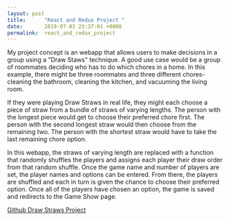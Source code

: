```yaml
---
layout: post
title:      "React and Redux Project "
date:       2019-07-03 23:37:01 +0000
permalink:  react_and_redux_project
---
```



My project concept is an webapp that allows users to make decisions in a group using a "Draw Staws" technique. A good use case would be a group of roommates deciding who has to do which chores in a home. In this example, there might be three roommates and three different chores- cleaning the bathroom, cleaning the kitchen, and vacuuming the living room. 

If they were playing Draw Straws in real life, they might each choose a piece of straw from a bundle of straws of varying lengths. The person with the longest piece would get to choose their preferred chore first. The person with the second longest straw would then choose from the remaining two. The person with the shortest straw would have to take the last remaining chore option. 

In this webapp, the straws of varying length are replaced with a function that randomly shuffles the players and assigns each player their draw order from that random shuffle. Once the game name and number of players are set, the player names and options can be entered. From there, the players are shuffled and each in turn is given the chance to choose their preferred option. Once all of the players have chosen an option, the game is saved and redirects to the Game Show page. 

[Github Draw Straws Project](https://github.com/abourke09/draw-straws)
